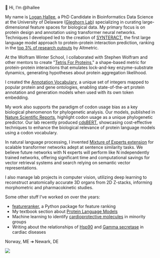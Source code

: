 👋 Hi, I’m @lhallee

My name is [Logan Hallee](https://www.linkedin.com/in/logan-hallee/), a PhD Candidate in Bioinformatics Data Science at the University of Delaware ([Gleghorn Lab](https://www.gleghornlab.com/)) specializing in curating large-dimensional feature spaces for biological data. My primary focus is on protein design and annotation using transformer neural networks. Techniques I developed led to the creation of [SYNTERACT](https://huggingface.co/GleghornLab/SYNTERACT), the first large language model approach to protein-protein interaction prediction, ranking in the [top 3% of research outputs](https://www.biorxiv.org/content/10.1101/2023.06.07.544109v1.article-metrics) by Altmetric.

At the Wolfram Winter School, I collaborated with Stephen Wolfram and other mentors to create "[Tetris For Proteins](https://community.wolfram.com/groups/-/m/t/2777595
)," a shape-based metric for protein-protein interactions that emulates lock-and-key enzyme-substrate dynamics, generating hypotheses about protein aggregation likelihood.

I created the [Annotation Vocabulary](https://www.biorxiv.org/content/10.1101/2024.07.30.605924v1.abstract), a unique set of integers mapped to popular protein and gene ontologies, enabling state-of-the-art protein annotation and generation models when used with its own token embedding.

My work also supports the paradigm of codon usage bias as a key biological phenomenon for phylogenetic analysis. Our models, published in [Nature Scientific Reports](https://www.nature.com/articles/s41598-023-28965-7), highlight codon usage as a unique phylogenetic predictor. Our lab recently produced [cdsBERT](https://huggingface.co/GleghornLab/cdsBERT), showcasing cost-effective techniques to enhance the biological relevance of protein language models using a codon vocabulary.

In natural language processing, I invented [Mixture of Experts extension](https://arxiv.org/abs/2401.15713) for scalable transformer networks adept at sentence similarity tasks. We believe future networks with N experts will perform like N independently trained networks, offering significant time and computational savings for vector retrieval systems and search relying on semantic vector representations.

I also manage lab projects in computer vision, utilizing deep learning to reconstruct anatomically accurate 3D organs from 2D Z-stacks, informing morphometric and pharmacokinetic studies.

Some other stuff I've worked on over the years:
- [featureranker](https://github.com/lhallee/featureranker), a Python package for feature ranking
- My textbook section about [Protein Language Models](https://www.researchgate.net/profile/Logan-Hallee/publication/378769504_413_Predicting_Structure_and_Function_of_Biomolecules_Through_Natural_Language_Processing_Tools/links/65e8d39dadc608480a056202/413-Predicting-Structure-and-Function-of-Biomolecules-Through-Natural-Language-Processing-Tools.pdf)
- Machine learning to identify [cardioprotective molecules](https://www.ahajournals.org/doi/abs/10.1161/circ.149.suppl_1.P109) in minority groups
- Writing about the relationships of [Hsp90](https://www.mdpi.com/2075-4426/11/12/1373) and [Gamma secretase](https://www.mdpi.com/2075-4426/11/12/1294) in cardiac diseases

Norway, ME ➔ Newark, DE

![](https://komarev.com/ghpvc/?username=lhallee)

<!---
lhallee/lhallee is a ✨ special ✨ repository because its `README.md` (this file) appears on your GitHub profile.
You can click the Preview link to take a look at your changes.
--->
